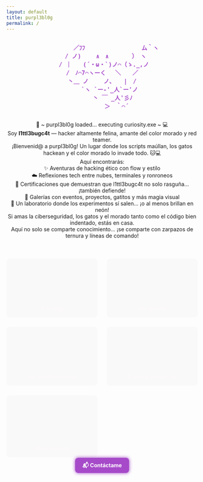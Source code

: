 ```yaml
---
layout: default
title: purpl3bl0g
permalink: /
---
```

<div class="welcome-wrapper">
<pre style="text-align: center; color: #a64ac9; font-weight: bold;">
        ／ﾌﾌ 　　　　　 　　 　ム｀ヽ
  / ノ)　　 ∧　∧　　　　）　ヽ
 / ｜　　(´・ω・`)ノ⌒（ゝ._,ノ
/　ﾉ⌒7⌒ヽーく　 ＼　　／
丶＿ ノ　　 ノ､　　|　/
　　 `ヽ `ー-'_人`ー'ノ
　　　 丶 ￣ _人'彡ﾉ
　　　　　＞　｀⌒´
</pre>
</div>

<p style="text-align: center;">
  🐾 ~ purpl3bl0g loaded... executing curiosity.exe ~ 💻<br>
  Soy <strong>l1ttl3bugc4t</strong> — hacker altamente felina, amante del color morado y red teamer.<br>
  ¡Bienvenid@ a purpl3bl0g! Un lugar donde los scripts maúllan, los gatos hackean y el color morado lo invade todo. 🐱💻<br>
  Aquí encontrarás:<br>
     ✨ Aventuras de hacking ético con flow y estilo<br>
     ☁️ Reflexiones tech entre nubes, terminales y ronroneos<br>
     🔐 Certificaciones que demuestran que l1ttl3bugc4t no solo rasguña... ¡también defiende!<br>
     📸 Galerías con eventos, proyectos, gatitos y más magia visual<br>
     🧪 Un laboratorio donde los experimentos sí salen... ¡o al menos brillan en neón!<br>
     Si amas la ciberseguridad, los gatos y el morado tanto como el código bien indentado, estás en casa.<br>
     Aquí no solo se comparte conocimiento... ¡se comparte con zarpazos de ternura y líneas de comando!<br>
</p>

<div class="home-grid">
  <div class="home-card">
    <h3>📖 Blog</h3>
    <p>Reflexiones y aventuras del mundo ciber.</p>
    <a href="/blog">Ir al blog</a>
  </div>
  <div class="home-card">
    <h3>📸 Galería</h3>
    <p>Fotos de eventos, proyectos y momentos especiales.</p>
    <a href="/galeria">Ver galería</a>
  </div>
  <div class="home-card">
    <h3>🏅 Certificaciones</h3>
    <p>Logros, aprendizajes y reconocimientos.</p>
    <a href="/certs">Ver certificaciones</a>
  </div>
  <div class="home-card">
    <h3>🧪 Laboratorio</h3>
    <p>Scripts, herramientas y experimentos personales.</p>
    <a href="/lab">Explorar proyectos</a>
  </div>
  <div class="home-card">
    <h3>🖥️ Consola</h3>
    <p>Un easter egg interactivo para lxs curiosxs.</p>
    <a href="/consola">Abrir consola</a>
  </div>
</div>

<div style="text-align: center; margin-top: 2rem;">
  <a href="/contact" class="contact-btn">📬 Contáctame</a> <br>
</div>

<style>
.typing-title {
  width: 28ch;
  animation: typing 3s steps(28), blink 0.5s step-end infinite alternate;
  white-space: nowrap;
  overflow: hidden;
  border-right: 2px solid #a64ac9;
  color: #a64ac9;
  text-align: center;
  font-size: 2rem;
  margin-top: 1rem;
}

@keyframes typing {
  from { width: 0 }
  to { width: 28ch }
}

@keyframes blink {
  50% { border-color: transparent; }
}

.home-grid {
  display: grid;
  grid-template-columns: repeat(auto-fit, minmax(220px, 1fr));
  gap: 1.5rem;
  margin-top: 2rem;
}

.home-card {
  background: #1c1c2b;
  padding: 1rem;
  border-radius: 10px;
  text-align: center;
  box-shadow: 0 0 10px rgba(166, 74, 201, 0.3);
}

.home-card a {
  color: #f72585;
  text-decoration: none;
  font-weight: bold;
}

.home-card a:hover {
  text-decoration: underline;
}

.contact-btn {
  background: #a64ac9;
  color: white;
  padding: 0.7rem 1.2rem;
  border-radius: 8px;
  text-decoration: none;
  font-weight: bold;
  box-shadow: 0 0 10px rgba(166, 74, 201, 0.4);
}

.contact-btn:hover {
  background: #5a189a;
}

/* Fade-in animación para tarjetas */
@keyframes fadeIn {
  from { opacity: 0; transform: translateY(20px); }
  to { opacity: 1; transform: translateY(0); }
}

.home-card {
  animation: fadeIn 1s ease forwards;
  transition: transform 0.3s ease, box-shadow 0.3s ease;
}

.home-card:hover {
  transform: scale(1.03);
  box-shadow: 0 0 20px rgba(166, 74, 201, 0.6);
}

/* Glow pulsante en botón de contacto */
.contact-btn {
  animation: glow 2s ease-in-out infinite alternate;
}

@keyframes glow {
  0% { box-shadow: 0 0 10px #a64ac9; }
  100% { box-shadow: 0 0 20px #f72585; }
}

.welcome-wrapper {
  max-width: 100%;
  overflow-x: auto;
  word-break: break-word;
  padding: 0 1rem;
  box-sizing: border-box;
}
.welcome-wrapper pre {
  white-space: pre-wrap;
  font-size: 0.95rem;
}
</style>
